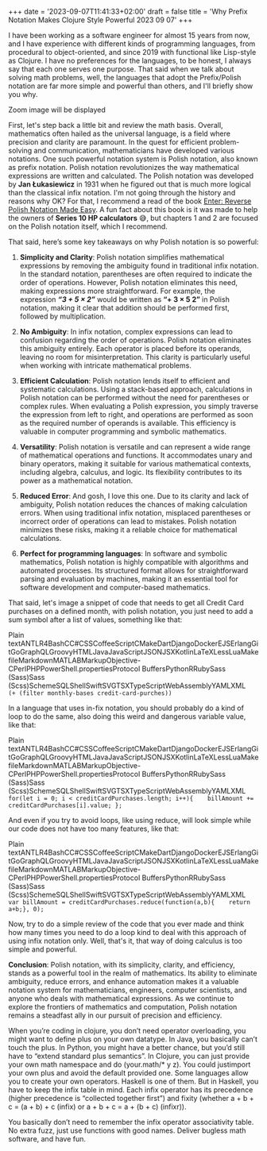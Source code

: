 +++
date = '2023-09-07T11:41:33+02:00'
draft = false
title = 'Why Prefix Notation Makes Clojure Style Powerful 2023 09 07'
+++

I have been working as a software engineer for almost 15 years from now, and I have experience with different kinds of programming languages, from procedural to object-oriented, and since 2019 with functional like Lisp-style as Clojure. I have no preferences for the languages, to be honest, I always say that each one serves one purpose. That said when we talk about solving math problems, well, the languages that adopt the Prefix/Polish notation are far more simple and powerful than others, and I'll briefly show you why.

Zoom image will be displayed

First, let's step back a little bit and review the math basis. Overall, mathematics often hailed as the universal language, is a field where precision and clarity are paramount. In the quest for efficient problem-solving and communication, mathematicians have developed various notations. One such powerful notation system is Polish notation, also known as prefix notation. Polish notation revolutionizes the way mathematical expressions are written and calculated. The Polish notation was developed by **Jan Łukasiewicz** in 1931 when he figured out that is much more logical than the classical infix notation. I'm not going through the history and reasons why OK? For that, I recommend a read of the book [Enter: Reverse Polish Notation Made Easy](https://www.amazon.com/Enter-Reverse-Polish-notation-made/dp/0961217421). A fun fact about this book is it was made to help the owners of **Series 10 HP calculators** 😅, but chapters 1 and 2 are focused on the Polish notation itself, which I recommend.

That said, here’s some key takeaways on why Polish notation is so powerful:

1.  **Simplicity and Clarity**: Polish notation simplifies mathematical expressions by removing the ambiguity found in traditional infix notation. In the standard notation, parentheses are often required to indicate the order of operations. However, Polish notation eliminates this need, making expressions more straightforward. For example, the expression _**“3 + 5 × 2”**_ would be written as **“+ 3 × 5 2”** in Polish notation, making it clear that addition should be performed first, followed by multiplication.
    
2.  **No Ambiguity**: In infix notation, complex expressions can lead to confusion regarding the order of operations. Polish notation eliminates this ambiguity entirely. Each operator is placed before its operands, leaving no room for misinterpretation. This clarity is particularly useful when working with intricate mathematical problems.
    
3.  **Efficient Calculation**: Polish notation lends itself to efficient and systematic calculations. Using a stack-based approach, calculations in Polish notation can be performed without the need for parentheses or complex rules. When evaluating a Polish expression, you simply traverse the expression from left to right, and operations are performed as soon as the required number of operands is available. This efficiency is valuable in computer programming and symbolic mathematics.
    
4.  **Versatility**: Polish notation is versatile and can represent a wide range of mathematical operations and functions. It accommodates unary and binary operators, making it suitable for various mathematical contexts, including algebra, calculus, and logic. Its flexibility contributes to its power as a mathematical notation.
    
5.  **Reduced Error**: And gosh, I love this one. Due to its clarity and lack of ambiguity, Polish notation reduces the chances of making calculation errors. When using traditional infix notation, misplaced parentheses or incorrect order of operations can lead to mistakes. Polish notation minimizes these risks, making it a reliable choice for mathematical calculations.
    
6.  **Perfect for programming languages**: In software and symbolic mathematics, Polish notation is highly compatible with algorithms and automated processes. Its structured format allows for straightforward parsing and evaluation by machines, making it an essential tool for software development and computer-based mathematics.
    

That said, let's image a snippet of code that needs to get all Credit Card purchases on a defined month, with polish notation, you just need to add a sum symbol after a list of values, something like that:

Plain textANTLR4BashCC#CSSCoffeeScriptCMakeDartDjangoDockerEJSErlangGitGoGraphQLGroovyHTMLJavaJavaScriptJSONJSXKotlinLaTeXLessLuaMakefileMarkdownMATLABMarkupObjective-CPerlPHPPowerShell.propertiesProtocol BuffersPythonRRubySass (Sass)Sass (Scss)SchemeSQLShellSwiftSVGTSXTypeScriptWebAssemblyYAMLXML`   (+ (filter monthly-bases credit-card-purches))   `

In a language that uses in-fix notation, you should probably do a kind of loop to do the same, also doing this weird and dangerous variable value, like that:

Plain textANTLR4BashCC#CSSCoffeeScriptCMakeDartDjangoDockerEJSErlangGitGoGraphQLGroovyHTMLJavaJavaScriptJSONJSXKotlinLaTeXLessLuaMakefileMarkdownMATLABMarkupObjective-CPerlPHPPowerShell.propertiesProtocol BuffersPythonRRubySass (Sass)Sass (Scss)SchemeSQLShellSwiftSVGTSXTypeScriptWebAssemblyYAMLXML`   for(let i = 0; i < creditCardPurchases.length; i++){    billAmount += creditCardPurchases[i].value; };   `

And even if you try to avoid loops, like using reduce, will look simple while our code does not have too many features, like that:

Plain textANTLR4BashCC#CSSCoffeeScriptCMakeDartDjangoDockerEJSErlangGitGoGraphQLGroovyHTMLJavaJavaScriptJSONJSXKotlinLaTeXLessLuaMakefileMarkdownMATLABMarkupObjective-CPerlPHPPowerShell.propertiesProtocol BuffersPythonRRubySass (Sass)Sass (Scss)SchemeSQLShellSwiftSVGTSXTypeScriptWebAssemblyYAMLXML`   var billAmount = creditCardPurchases.reduce(function(a,b){    return a+b;}, 0);   `

Now, try to do a simple review of the code that you ever made and think how many times you need to do a loop kind to deal with this approach of using infix notation only. Well, that's it, that way of doing calculus is too simple and powerful.

**Conclusion**: Polish notation, with its simplicity, clarity, and efficiency, stands as a powerful tool in the realm of mathematics. Its ability to eliminate ambiguity, reduce errors, and enhance automation makes it a valuable notation system for mathematicians, engineers, computer scientists, and anyone who deals with mathematical expressions. As we continue to explore the frontiers of mathematics and computation, Polish notation remains a steadfast ally in our pursuit of precision and efficiency.

When you’re coding in clojure, you don’t need operator overloading, you might want to define plus on your own datatype. In Java, you basically can’t touch the plus. In Python, you might have a better chance, but you’d still have to “extend standard plus semantics”. In Clojure, you can just provide your own math namespace and do (your.math/\* y z). You could justimport your own plus and avoid the default provided one. Some languages allow you to create your own operators. Haskell is one of them. But in Haskell, you have to keep the infix table in mind. Each infix operator has its precedence (higher precedence is “collected together first”) and fixity (whether a + b + c = (a + b) + c (infix) or a + b + c = a + (b + c) (infixr)).

You basically don’t need to remember the infix operator associativity table. No extra fuzz, just use functions with good names. Deliver bugless math software, and have fun.